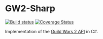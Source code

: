 # GW2-Sharp
[![Build status](https://ci.appveyor.com/api/projects/status/q4gc9dgql402boy1?svg=true)](https://ci.appveyor.com/project/dreanor/gw2-sharp)
[![Coverage Status](https://img.shields.io/coveralls/GW2DotNetTools/GW2-Sharp.svg)](https://coveralls.io/github/GW2DotNetTools/GW2-Sharp)

Implementation of the [Guild Wars 2 API](https://github.com/arenanet/api-cdi/) in C#.
